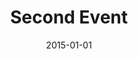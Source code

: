 ---
title: Second Event
date: 2015-01-01
location: Bandung
tags:
- event
- tech
- sport
- food
# layout: page --it takes you to a page when you click the second event
---